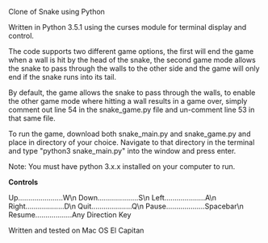 Clone of Snake using Python

Written in Python 3.5.1 using the curses module for terminal display and control.

The code supports two different game options, the first will end the game when a wall is hit by the head of the snake,
the second game mode allows the snake to pass through the walls to the other side and the game will only end if the
snake runs into its tail.

By default, the game allows the snake to pass through the walls, to enable the other game mode where hitting a wall
results in a game over, simply comment out line 54 in the snake_game.py file and un-comment line 53 in that same file.

To run the game, download both snake_main.py and snake_game.py and place in directory of your choice. Navigate to that
directory in the terminal and type "python3 snake_main.py" into the window and press enter.

Note: You must have python 3.x.x installed on your computer to run.


____________Controls____________

Up......................W\n
Down....................S\n
Left....................A\n
Right...................D\n
Quit....................Q\n
Pause...................Spacebar\n
Resume..................Any Direction Key


Written and tested on Mac OS El Capitan
